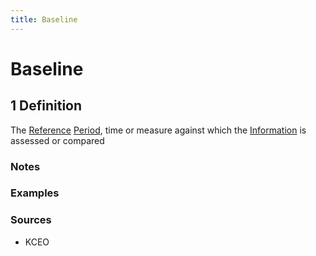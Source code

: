 ```yaml
---
title: Baseline
---
```


# Baseline

## 1 Definition

The [Reference](../reference) [Period](../period), time or measure against which the [Information](../information) is assessed or compared

### Notes 

### Examples 

### Sources
- KCEO

